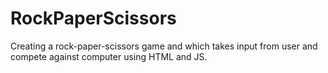 # RockPaperScissors

Creating a rock-paper-scissors game and which takes input from user and compete against computer using HTML and JS.
